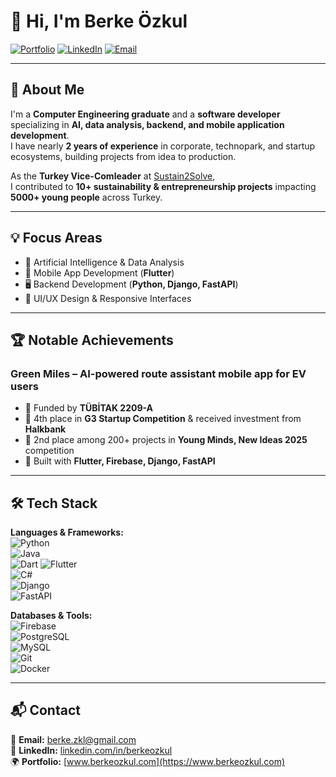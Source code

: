 # 👋 Hi, I'm Berke Özkul

[![Portfolio](https://img.shields.io/badge/Portfolio-www.berkeozkul.com-blue?style=flat&logo=google-chrome)](https://www.berkeozkul.com)
[![LinkedIn](https://img.shields.io/badge/LinkedIn-berkeozkul-blue?style=flat&logo=linkedin)](https://www.linkedin.com/in/berkeozkul)
[![Email](https://img.shields.io/badge/Email-Contact%20Me-red?style=flat&logo=gmail)](mailto:berkeozkul@example.com)

---

## 🚀 About Me
I'm a **Computer Engineering graduate** and a **software developer** specializing in **AI, data analysis, backend, and mobile application development**.  
I have nearly **2 years of experience** in corporate, technopark, and startup ecosystems, building projects from idea to production.  

As the **Turkey Vice-Comleader** at [Sustain2Solve](https://www.sustain2solve.org/),  
I contributed to **10+ sustainability & entrepreneurship projects** impacting **5000+ young people** across Turkey.

---

## 💡 Focus Areas
- 🤖 Artificial Intelligence & Data Analysis  
- 📱 Mobile App Development (**Flutter**)  
- 🖥️ Backend Development (**Python, Django, FastAPI**)  
- 🎨 UI/UX Design & Responsive Interfaces  

---

## 🏆 Notable Achievements
### **Green Miles** – AI-powered route assistant mobile app for EV users
- 🏅 Funded by **TÜBİTAK 2209-A**  
- 🥉 4th place in **G3 Startup Competition** & received investment from **Halkbank**  
- 🥈 2nd place among 200+ projects in **Young Minds, New Ideas 2025** competition  
- 📱 Built with **Flutter, Firebase, Django, FastAPI**  

---

## 🛠️ Tech Stack
**Languages & Frameworks:**  
![Python](https://img.shields.io/badge/Python-3776AB?style=flat&logo=python&logoColor=white)  
![Java](https://img.shields.io/badge/Java-007396?style=flat&logo=java&logoColor=white)  
![Dart](https://img.shields.io/badge/Dart-0175C2?style=flat&logo=dart&logoColor=white) 
![Flutter](https://img.shields.io/badge/Flutter-02569B?style=flat&logo=flutter&logoColor=white)  
![C#](https://img.shields.io/badge/C%23-239120?style=flat&logo=c-sharp&logoColor=white)  
![Django](https://img.shields.io/badge/Django-092E20?style=flat&logo=django&logoColor=white)  
![FastAPI](https://img.shields.io/badge/FastAPI-009688?style=flat&logo=fastapi&logoColor=white)  

**Databases & Tools:**  
![Firebase](https://img.shields.io/badge/Firebase-FFCA28?style=flat&logo=firebase&logoColor=black)  
![PostgreSQL](https://img.shields.io/badge/PostgreSQL-336791?style=flat&logo=postgresql&logoColor=white)  
![MySQL](https://img.shields.io/badge/MySQL-4479A1?style=flat&logo=mysql&logoColor=white)  
![Git](https://img.shields.io/badge/Git-F05032?style=flat&logo=git&logoColor=white)  
![Docker](https://img.shields.io/badge/Docker-2496ED?style=flat&logo=docker&logoColor=white)  

---

## 📬 Contact
📩 **Email:** berke.zkl@gmail.com  
💼 **LinkedIn:** [linkedin.com/in/berkeozkul](https://www.linkedin.com/in/berkeozkul)  
🌍 **Portfolio:** [www.berkeozkul.com](https://www.berkeozkul.com)
